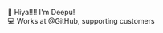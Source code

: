 👋 Hiya!!!! I'm Deepu!  
💻 Works at @GitHub, supporting customers  


<!---
deepumrtn/deepumrtn is a ✨ special ✨ repository because its `README.md` (this file) appears on your GitHub profile.
You can click the Preview link to take a look at your changes.
--->
